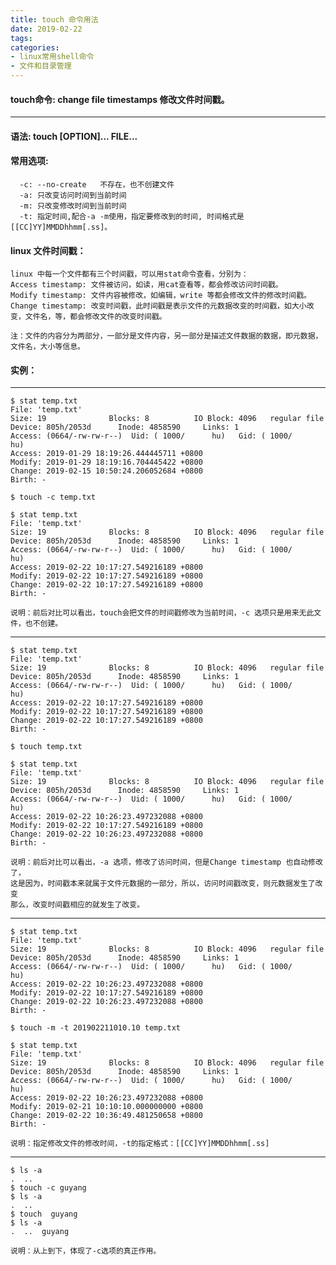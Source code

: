 ```yaml
---
title: touch 命令用法
date: 2019-02-22
tags:
categories: 
- linux常用shell命令
- 文件和目录管理
---
```

#### **touch命令:**  **change file timestamps 修改文件时间戳。**
---

<!-- more --> 
#### **语法:** **touch [OPTION]... FILE...**

#### **常用选项:** 
	  -c: --no-create   不存在，也不创建文件
	  -a: 只改变访问时间到当前时间
	  -m: 只改变修改时间到当前时间
	  -t: 指定时间,配合-a -m使用，指定要修改到的时间, 时间格式是[[CC]YY]MMDDhhmm[.ss]。
#### **linux 文件时间戳：**
	linux 中每一个文件都有三个时间戳，可以用stat命令查看，分别为：
	Access timestamp: 文件被访问，如读，用cat查看等，都会修改访问时间戳。
	Modify timestamp: 文件内容被修改，如编辑，write 等都会修改文件的修改时间戳。
	Change timestamp: 改变时间戳，此时间戳是表示文件的元数据改变的时间戳，如大小改变，文件名，等，都会修改文件的改变时间戳。
	
	注：文件的内容分为两部分，一部分是文件内容，另一部分是描述文件数据的数据，即元数据，文件名，大小等信息。
	
#### **实例：** 

---
    $ stat temp.txt 
  	File: 'temp.txt'
  	Size: 19              Blocks: 8          IO Block: 4096   regular file
	Device: 805h/2053d      Inode: 4858590     Links: 1
	Access: (0664/-rw-rw-r--)  Uid: ( 1000/      hu)   Gid: ( 1000/      hu)
	Access: 2019-01-29 18:19:26.444445711 +0800
	Modify: 2019-01-29 18:19:16.704445422 +0800
	Change: 2019-02-15 10:50:24.206052684 +0800
 	Birth: -
	
	$ touch -c temp.txt
	
	$ stat temp.txt 
  	File: 'temp.txt'
  	Size: 19              Blocks: 8          IO Block: 4096   regular file
	Device: 805h/2053d      Inode: 4858590     Links: 1
	Access: (0664/-rw-rw-r--)  Uid: ( 1000/      hu)   Gid: ( 1000/      hu)
	Access: 2019-02-22 10:17:27.549216189 +0800
	Modify: 2019-02-22 10:17:27.549216189 +0800
	Change: 2019-02-22 10:17:27.549216189 +0800
 	Birth: -

	说明：前后对比可以看出，touch会把文件的时间戳修改为当前时间，-c 选项只是用来无此文件，也不创建。
---
	$ stat temp.txt 
  	File: 'temp.txt'
  	Size: 19              Blocks: 8          IO Block: 4096   regular file
	Device: 805h/2053d      Inode: 4858590     Links: 1
	Access: (0664/-rw-rw-r--)  Uid: ( 1000/      hu)   Gid: ( 1000/      hu)
	Access: 2019-02-22 10:17:27.549216189 +0800
	Modify: 2019-02-22 10:17:27.549216189 +0800
	Change: 2019-02-22 10:17:27.549216189 +0800
 	Birth: -
	
	$ touch temp.txt
	
	$ stat temp.txt 
  	File: 'temp.txt'
  	Size: 19              Blocks: 8          IO Block: 4096   regular file
	Device: 805h/2053d      Inode: 4858590     Links: 1
	Access: (0664/-rw-rw-r--)  Uid: ( 1000/      hu)   Gid: ( 1000/      hu)
	Access: 2019-02-22 10:26:23.497232088 +0800
	Modify: 2019-02-22 10:17:27.549216189 +0800
	Change: 2019-02-22 10:26:23.497232088 +0800
 	Birth: -

	说明：前后对比可以看出，-a 选项，修改了访问时间，但是Change timestamp 也自动修改了，
	这是因为，时间戳本来就属于文件元数据的一部分，所以，访问时间戳改变，则元数据发生了改变
	那么，改变时间戳相应的就发生了改变。

----

	$ stat temp.txt 
  	File: 'temp.txt'
  	Size: 19              Blocks: 8          IO Block: 4096   regular file
	Device: 805h/2053d      Inode: 4858590     Links: 1
	Access: (0664/-rw-rw-r--)  Uid: ( 1000/      hu)   Gid: ( 1000/      hu)
	Access: 2019-02-22 10:26:23.497232088 +0800
	Modify: 2019-02-22 10:17:27.549216189 +0800
	Change: 2019-02-22 10:26:23.497232088 +0800
 	Birth: -
	
	$ touch -m -t 201902211010.10 temp.txt
	
	$ stat temp.txt 
  	File: 'temp.txt'
  	Size: 19              Blocks: 8          IO Block: 4096   regular file
	Device: 805h/2053d      Inode: 4858590     Links: 1
	Access: (0664/-rw-rw-r--)  Uid: ( 1000/      hu)   Gid: ( 1000/      hu)
	Access: 2019-02-22 10:26:23.497232088 +0800
	Modify: 2019-02-21 10:10:10.000000000 +0800
	Change: 2019-02-22 10:36:49.481250658 +0800
 	Birth: -

	说明：指定修改文件的修改时间，-t的指定格式：[[CC]YY]MMDDhhmm[.ss]

----
	$ ls -a
	.  ..
	$ touch -c guyang
	$ ls -a
	.  ..
	$ touch  guyang
	$ ls -a
	.  ..  guyang

	说明：从上到下，体现了-c选项的真正作用。




